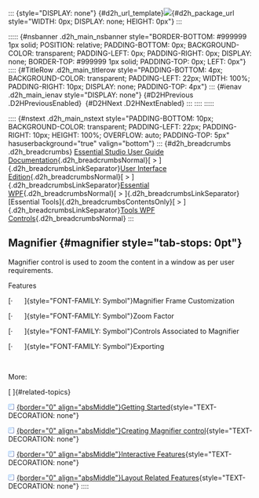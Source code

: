 ::: {style="DISPLAY: none"}
[](ms-xhelp:///?Id=d2h_url_template){#d2h_url_template}![](!package_url!){#d2h_package_url style="WIDTH: 0px; DISPLAY: none; HEIGHT: 0px"}
:::

::::: {#nsbanner .d2h_main_nsbanner style="BORDER-BOTTOM: #999999 1px solid; POSITION: relative; PADDING-BOTTOM: 0px; BACKGROUND-COLOR: transparent; PADDING-LEFT: 0px; PADDING-RIGHT: 0px; DISPLAY: none; BORDER-TOP: #999999 1px solid; PADDING-TOP: 0px; LEFT: 0px"}
:::: {#TitleRow .d2h_main_titlerow style="PADDING-BOTTOM: 4px; BACKGROUND-COLOR: transparent; PADDING-LEFT: 22px; WIDTH: 100%; PADDING-RIGHT: 10px; DISPLAY: none; PADDING-TOP: 4px"}
::: {#ienav .d2h_main_ienav style="DISPLAY: none"}
[](ms-xhelp:///?Id=eea7b324-0f13-47ae-bca3-612fbdf137e6){#D2HPrevious .D2HPreviousEnabled}  [](ms-xhelp:///?Id=d3d1f6cb-b6f5-412e-95b0-f26c27dc5118){#D2HNext .D2HNextEnabled}
:::
::::
:::::

:::: {#nstext .d2h_main_nstext style="PADDING-BOTTOM: 10px; BACKGROUND-COLOR: transparent; PADDING-LEFT: 22px; PADDING-RIGHT: 10px; HEIGHT: 100%; OVERFLOW: auto; PADDING-TOP: 5px" hasuserbackground="true" valign="bottom"}
::: {#d2h_breadcrumbs .d2h_breadcrumbs}
[Essential Studio User Guide Documentation](ms-xhelp:///?Id=12457748-09e3-4d74-a240-8e049cedf030){.d2h_breadcrumbsNormal}[ \> ]{.d2h_breadcrumbsLinkSeparator}[User Interface Edition](ms-xhelp:///?Id=c29296b7-531c-413b-a0ec-488ca1f7f669){.d2h_breadcrumbsNormal}[ \> ]{.d2h_breadcrumbsLinkSeparator}[Essential WPF](ms-xhelp:///?Id=7f4f82c5-151c-4262-94d0-75c4626c77bc){.d2h_breadcrumbsNormal}[ \> ]{.d2h_breadcrumbsLinkSeparator}[Essential Tools]{.d2h_breadcrumbsContentsOnly}[ \> ]{.d2h_breadcrumbsLinkSeparator}[Tools WPF Controls](ms-xhelp:///?Id=2ea58a12-9426-4a63-96b4-89eb80232c2c){.d2h_breadcrumbsNormal}
:::

## Magnifier {#magnifier style="tab-stops: 0pt"}

Magnifier control is used to zoom the content in a window as per user requirements.

Features

[·      ]{style="FONT-FAMILY: Symbol"}Magnifier Frame Customization

[·      ]{style="FONT-FAMILY: Symbol"}Zoom Factor

[·      ]{style="FONT-FAMILY: Symbol"}Controls Associated to Magnifier

[·      ]{style="FONT-FAMILY: Symbol"}Exporting

 

More:

[ ]{#related-topics}

[![](button.gif){border="0" align="absMiddle"}Getting Started](ms-xhelp:///?Id=d3d1f6cb-b6f5-412e-95b0-f26c27dc5118){style="TEXT-DECORATION: none"}

[![](button.gif){border="0" align="absMiddle"}Creating Magnifier control](ms-xhelp:///?Id=806bb7c7-e999-4b34-b059-281b463283d3){style="TEXT-DECORATION: none"}

[![](button.gif){border="0" align="absMiddle"}Interactive Features](ms-xhelp:///?Id=a55aa92d-3f43-416a-aa2a-22fc5cdeb39c){style="TEXT-DECORATION: none"}

[![](button.gif){border="0" align="absMiddle"}Layout Related Features](ms-xhelp:///?Id=28cb5570-b36a-4ead-be2d-44575c86c27c){style="TEXT-DECORATION: none"}
::::
